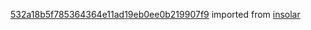 [532a18b5f785364364e11ad19eb0ee0b219907f9](https://github.com/insolar/insolar/commit/532a18b5f785364364e11ad19eb0ee0b219907f9) imported from [insolar](https://github.com/insolar/insolar)
